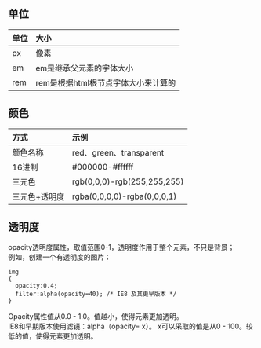 ## 单位
|单位|大小|
|:-|:-|
|px|像素|
|em|em是继承父元素的字体大小|
|rem|rem是根据html根节点字体大小来计算的|

## 颜色
|方式|示例|
|:-|:-|
|颜色名称|red、green、transparent|
|16进制|#000000-#ffffff|
|三元色|rgb(0,0,0)-rgb(255,255,255)|
|三元色+透明度|rgba(0,0,0,0)-rgba(0,0,0,1)|

## 透明度
opacity透明度属性，取值范围0-1，透明度作用于整个元素，不只是背景；  
例如，创建一个有透明度的图片：
```
img
{
  opacity:0.4;
  filter:alpha(opacity=40); /* IE8 及其更早版本 */
}
```
Opacity属性值从0.0 - 1.0。值越小，使得元素更加透明。  
IE8和早期版本使用滤镜：alpha（opacity= x）。 x可以采取的值是从0 - 100。较低的值，使得元素更加透明。
